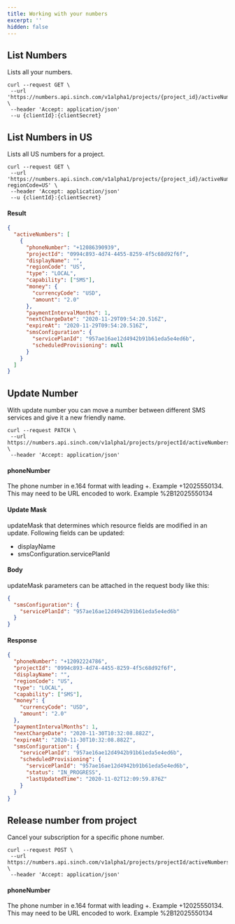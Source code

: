 ```yaml
---
title: Working with your numbers
excerpt: ''
hidden: false
---
```


## List Numbers

Lists all your numbers.  

```shell
curl --request GET \
 --url 'https://numbers.api.sinch.com/v1alpha1/projects/{project_id}/activeNumbers' \
 --header 'Accept: application/json'
 --u {clientId}:{clientSecret}
```

## List Numbers in US

Lists all US numbers for a project.


```shell
curl --request GET \
 --url 'https://numbers.api.sinch.com/v1alpha1/projects/{project_id}/activeNumbers?regionCode=US' \
 --header 'Accept: application/json'
 --u {clientId}:{clientSecret}
```

#### Result

```json
{
  "activeNumbers": [
    {
      "phoneNumber": "+12086390939",
      "projectId": "0994c893-4d74-4455-8259-4f5c68d92f6f",
      "displayName": "",
      "regionCode": "US",
      "type": "LOCAL",
      "capability": ["SMS"],
      "money": {
        "currencyCode": "USD",
        "amount": "2.0"
      },
      "paymentIntervalMonths": 1,
      "nextChargeDate": "2020-11-29T09:54:20.516Z",
      "expireAt": "2020-11-29T09:54:20.516Z",
      "smsConfiguration": {
        "servicePlanId": "957ae16ae12d4942b91b61eda5e4ed6b",
        "scheduledProvisioning": null
      }
    }
  ]
}
```

## Update Number

With update number you can move a number between different SMS services and give it a new friendly name.

```shell
curl --request PATCH \
 --url https://numbers.api.sinch.com/v1alpha1/projects/projectId/activeNumbers/phoneNumber? \
 --header 'Accept: application/json'
```

#### phoneNumber

The phone number in e.164 format with leading +. Example +12025550134. This may need to be URL encoded to work. Example %2B12025550134

#### Update Mask

updateMask that determines which resource fields are modified in an update. Following fields can be updated:

- displayName
- smsConfiguration.servicePlanId

#### Body

updateMask parameters can be attached in the request body like this:

```json
{
  "smsConfiguration": {
    "servicePlanId": "957ae16ae12d4942b91b61eda5e4ed6b"
  }
}
```

#### Response

```json
{
  "phoneNumber": "+12092224786",
  "projectId": "0994c893-4d74-4455-8259-4f5c68d92f6f",
  "displayName": "",
  "regionCode": "US",
  "type": "LOCAL",
  "capability": ["SMS"],
  "money": {
    "currencyCode": "USD",
    "amount": "2.0"
  },
  "paymentIntervalMonths": 1,
  "nextChargeDate": "2020-11-30T10:32:08.882Z",
  "expireAt": "2020-11-30T10:32:08.882Z",
  "smsConfiguration": {
    "servicePlanId": "957ae16ae12d4942b91b61eda5e4ed6b",
    "scheduledProvisioning": {
      "servicePlanId": "957ae16ae12d4942b91b61eda5e4ed6b",
      "status": "IN_PROGRESS",
      "lastUpdatedTime": "2020-11-02T12:09:59.876Z"
    }
  }
}
```

## Release number from project

Cancel your subscription for a specific phone number.

```shell
curl --request POST \
 --url https://numbers.api.sinch.com/v1alpha1/projects/projectId/activeNumbers/phoneNumber:release \
 --header 'Accept: application/json'
```

#### phoneNumber

The phone number in e.164 format with leading +. Example +12025550134. This may need to be URL encoded to work. Example %2B12025550134
